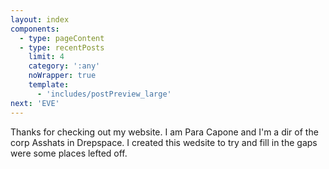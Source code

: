 ```yaml
---
layout: index
components:
  - type: pageContent
  - type: recentPosts
    limit: 4
    category: ':any'
    noWrapper: true
    template:
      - 'includes/postPreview_large'
next: 'EVE'
---
```


Thanks for checking out my website. I am Para Capone and I'm a dir of the corp Asshats in Drepspace. I created this wedsite to try and fill in the gaps were some places lefted off.

